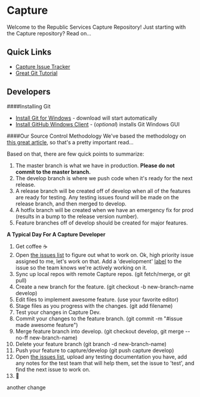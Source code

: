 Capture
=======
Welcome to the Republic Services Capture Repository!
Just starting with the Capture repository?  Read on...

## Quick Links
- [Capture Issue Tracker](https://github.com/RepublicServicesRepository/Capture/issues)
- [Great Git Tutorial](https://www.atlassian.com/git/tutorials/)

## Developers
####Installing Git
- [Install Git for Windows](http://git-scm.com/download/win) - download will start automatically
- [Install GitHub Windows Client](https://windows.github.com/) - (*optional*) installs Git Windows GUI

####Our Source Control Methodology
We've based the methodology on [this great article](http://nvie.com/posts/a-successful-git-branching-model/), so that's a pretty important read...

Based on that, there are few quick points to summarize:

1. The master branch is what we have in production.  **Please do not commit to the master branch.**
2. The develop branch is where we push code when it's ready for the next release.
3. A release branch will be created off of develop when all of the features are ready for testing.  Any testing issues found will be made on the release branch, and then merged to develop.
4. A hotfix branch will be created when we have an emergency fix for prod (results in a bump to the release version number).
5. Feature branches off of develop should be created for major features.

**A Typical Day For A Capture Developer**

1. Get coffee :coffee:
2. Open [the issues list](https://github.com/RepublicServicesRepository/Capture/issues) to figure out what to work on.  Ok, high priority issue assigned to me, let's work on that.  Add a 'development' [label](https://github.com/RepublicServicesRepository/Capture/labels) to the issue so the team knows we're actively working on it.
3. Sync up local repos with remote Capture repos. (git fetch/merge, or git pull)
4. Create a new branch for the feature. (git checkout -b new-branch-name develop)
5. Edit files to implement awesome feature. (use your favorite editor)
6. Stage files as you progress with the changes. (git add filename)
7. Test your changes in Capture Dev.
8. Commit your changes to the feature branch. (git commit -m "#issue made awesome feature")
9. Merge feature branch into develop. (git checkout develop, git merge --no-ff new-branch-name)
10. Delete your feature branch (git branch -d new-branch-name)
11. Push your feature to capture/develop (git push capture develop)
12. Open [the issues list](https://github.com/RepublicServicesRepository/Capture/issues), upload any testing documentation you have, add any notes for the test team that will help them, set the issue to 'test', and find the next issue to work on.
13. :beers:

another change
